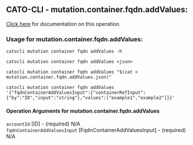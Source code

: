 
## CATO-CLI - mutation.container.fqdn.addValues:
[Click here](https://api.catonetworks.com/documentation/#mutation-mutation.container.fqdn.addValues) for documentation on this operation.

### Usage for mutation.container.fqdn.addValues:

`catocli mutation container fqdn addValues -h`

`catocli mutation container fqdn addValues <json>`

`catocli mutation container fqdn addValues "$(cat < mutation.container.fqdn.addValues.json)"`

`catocli mutation container fqdn addValues '{"fqdnContainerAddValuesInput":{"containerRefInput":{"by":"ID","input":"string"},"values":["example1","example2"]}}'`


#### Operation Arguments for mutation.container.fqdn.addValues ####

`accountId` [ID] - (required) N/A    
`fqdnContainerAddValuesInput` [FqdnContainerAddValuesInput] - (required) N/A    
